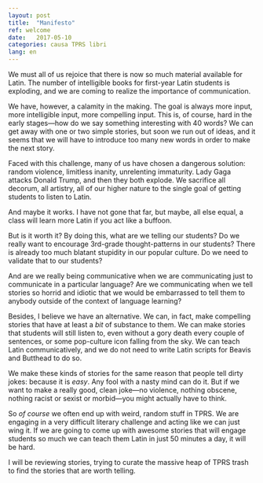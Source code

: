 ```yaml
---
layout: post
title:  "Manifesto"
ref: welcome
date:   2017-05-10
categories: causa TPRS libri
lang: en
---
```


We must all of us rejoice that there is now so much material available
for Latin. The number of intelligible books for first-year Latin students
is exploding, and we are coming to realize the importance of communication.

We have, however, a calamity in the making. The goal is always more input,
more intelligible input, more compelling input. This is, of course, hard in
the early stages—how do we say something interesting with 40 words? We can
get away with one or two simple stories, but soon we run out of ideas, and
it seems that we will have to introduce too many new words in order to
make the next story.

Faced with this challenge, many of us have chosen a dangerous solution:
random violence, limitless inanity, unrelenting immaturity. Lady Gaga
attacks Donald Trump, and then they both explode. We sacrifice all decorum,
all artistry, all of our higher nature to the single goal of getting
students to listen to Latin.

And maybe it works. I have not gone that far, but maybe, all else equal, a
class will learn more Latin if you act like a buffoon.

But is it worth it? By doing this, what are we telling our students? Do we
really want to encourage 3rd-grade thought-patterns in our students? There
is already too much blatant stupidity in our popular culture. Do we need
to validate that to our students?

And are we really being communicative when we are communicating just to
communicate in a particular language? Are we communicating when we tell
stories so horrid and idiotic that we would be embarrassed to tell them to anybody
outside of the context of language learning?

Besides, I believe we have an alternative. We can, in fact, make compelling
stories that have at least a *bit* of substance to them. We can make
stories that students will still listen to, even without a gory death every
couple of sentences, or some pop-culture icon falling from the sky. We can
teach Latin communicatively, and we do not need to write Latin scripts for
Beavis and Butthead to do so.

We make these kinds of stories for the same reason that people tell dirty
jokes: because it is *easy*. Any fool with a nasty mind can do it. But if
we want to make a really good, clean joke—no violence, nothing obscene,
nothing racist or sexist or morbid—you might actually have to think.

So *of course* we often end up with weird, random stuff in TPRS. We are
engaging in a very difficult literary challenge and acting like we can just
wing it. If we are going to come up with awesome stories that will engage
students so much we can teach them Latin in just 50 minutes a day, it will
be hard.

I will be reviewing stories, trying to curate the massive heap of TPRS
trash to find the stories that are worth telling.
